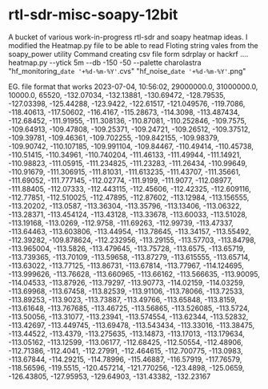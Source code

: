 # rtl-sdr-misc-soapy-12bit
A bucket of various work-in-progress rtl-sdr  and soapy heatmap ideas.
I modified the Heatmap.py file to be able to read Floting string vales from the soapy_power utility
Command creating csv file form sdrplay or hackrf .... heatmap.py --ytick 5m --db -150 -50 --palette charolastra "hf_monitoring_`date '+%d-%m-%Y'`.cvs" "hf_noise_`date '+%d-%m-%Y'`.png"


EG. file format that works
2023-07-04, 10:56:02, 29000000.0, 31000000.0, 10000.0, 65520, -132.07034, -132.13881, -130.69472, -128.79535, -127.03398, -125.44288, -123.9422, -122.61517, -121.049576, -119.7086, -118.40613, -117.50602, -116.4167, -115.28673, -114.3098, -113.487434, -112.68452, -111.91955, -111.308136, -110.87081, -110.252846, -109.7575, -109.64913, -109.47808, -109.25371, -109.24721, -109.26512, -109.37512, -109.39781, -109.46361, -109.702255, -109.842155, -109.98379, -109.90742, -110.107185, -109.991104, -109.84467, -110.49414, -110.45738, -110.51415, -110.34961, -110.740204, -111.46133, -111.49944, -111.14921, -110.98823, -111.05915, -111.234825, -111.23283, -111.26434, -110.99649, -110.91679, -111.306915, -111.81031, -111.613235, -111.43707, -111.35661, -111.69052, -111.777145, -112.02774, -111.9199, -111.9077, -112.08977, -111.88405, -112.07333, -112.443115, -112.45606, -112.42325, -112.609116, -112.77851, -112.510025, -112.47895, -112.87602, -113.12984, -113.156555, -113.20202, -113.0587, -113.36304, -113.35796, -113.13406, -113.06322, -113.28371, -113.454124, -113.43128, -113.33678, -113.60033, -113.51028, -113.19168, -113.0269, -112.9758, -111.69263, -112.99739, -113.47337, -113.64463, -113.603806, -113.44954, -113.78645, -113.34157, -113.55492, -112.39282, -109.878624, -112.232956, -113.29155, -113.57703, -113.84798, -113.965004, -113.5826, -113.479645, -113.75728, -113.6575, -113.65719, -113.739365, -113.70109, -113.59658, -113.87279, -113.615555, -113.65714, -113.63022, -113.77125, -113.86731, -113.67814, -113.77967, -114.124695, -113.999626, -113.76628, -113.660965, -113.66162, -113.566635, -113.90095, -114.04533, -113.87926, -113.79297, -113.90773, -114.02159, -114.03259, -113.69968, -113.67458, -113.82539, -113.91106, -113.78066, -113.72533, -113.89253, -113.9023, -113.73887, -113.49766, -113.65848, -113.8159, -113.61648, -113.767685, -113.46725, -113.56865, -113.526085, -113.5724, -113.50056, -113.31077, -113.23941, -113.574554, -113.62344, -113.52832, -113.42697, -113.449745, -113.69478, -113.543434, -113.33016, -113.38475, -113.44522, -113.4379, -113.275635, -113.14873, -113.17013, -113.179634, -113.05162, -113.12599, -113.06177, -112.68425, -112.50554, -112.48906, -112.71386, -112.4041, -112.27991, -112.464615, -112.700775, -113.0983, -113.67844, -114.29215, -114.78996, -115.46887, -116.57919, -117.76579, -118.56596, -119.5515, -120.457214, -121.770256, -123.4898, -125.0659, -126.43805, -127.95953, -129.64903, -131.43382, -132.23167
